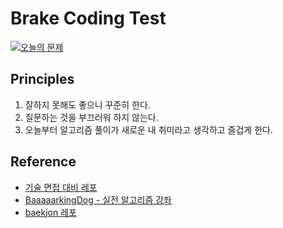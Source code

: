 # Brake Coding Test

[![오늘의 문제](https://img.shields.io/badge/오늘의%20문제%20%28BETA%29-바로가기-112051)](https://github.com/tony9402/baekjoon/blob/main/picked.md) 

## Principles
1. 잘하지 못해도 좋으니 꾸준히 한다.
2. 질문하는 것을 부끄러워 하지 않는다.
3. 오늘부터 알고리즘 풀이가 새로운 내 취미라고 생각하고 즐겁게 한다.

## Reference
- [기술 면접 대비 레포](https://github.com/JaeYeopHan/Interview_Question_for_Beginner)
- [BaaaaarkingDog - 실전 알고리즘 강좌](https://blog.encrypted.gg/919)
- [baekjon 레포](https://github.com/tony9402/baekjoon)
